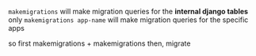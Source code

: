 `makemigrations` will make migration queries for the **internal django tables** only
`makemigrations app-name` will make migration queries for the specific apps

so first makemigrations + makemigrations <each-app>
then, migrate

